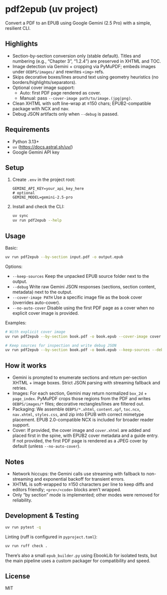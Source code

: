 # pdf2epub (uv project)

Convert a PDF to an EPUB using Google Gemini (2.5 Pro) with a simple, resilient CLI.

## Highlights

- Section-by-section conversion only (stable default). Titles and numbering (e.g., “Chapter 3”, “1.2.4”) are preserved in XHTML and TOC.
- Image detection via Gemini + cropping via PyMuPDF; embeds images under `OEBPS/images/` and rewrites `<img>` refs.
- Skips decorative boxes/lines around text using geometry heuristics (no borders/highlights/separators).
- Optional cover image support:
  - Auto: first PDF page rendered as cover.
  - Manual: pass `--cover-image path/to/image.(jpg|png)`.
- Clean XHTML with soft line-wrap at ≤150 chars; EPUB2-compatible package with NCX and nav.
- Debug JSON artifacts only when `--debug` is passed.

## Requirements

- Python 3.13+
- `uv` (https://docs.astral.sh/uv/)
- Google Gemini API key

## Setup

1. Create `.env` in the project root:
    ```env
    GEMINI_API_KEY=your_api_key_here
    # optional
    GEMINI_MODEL=gemini-2.5-pro
    ```
2. Install and check the CLI:
    ```sh
    uv sync
    uv run pdf2epub --help
    ```

## Usage

Basic:

```sh
uv run pdf2epub --by-section input.pdf -o output.epub
```

Options:

- `--keep-sources` Keep the unpacked EPUB source folder next to the output.
- `--debug` Write raw Gemini JSON responses (sections, section content, metadata) next to the output.
- `--cover-image PATH` Use a specific image file as the book cover (overrides auto-cover).
- `--no-auto-cover` Disable using the first PDF page as a cover when no explicit cover image is provided.

Examples:

```sh
# With explicit cover image
uv run pdf2epub --by-section book.pdf -o book.epub --cover-image cover.jpg

# Keep sources for inspection and write debug JSON
uv run pdf2epub --by-section book.pdf -o book.epub --keep-sources --debug
```

## How it works

- Gemini is prompted to enumerate sections and return per-section XHTML + image boxes. Strict JSON parsing with streaming fallback and retries.
- Images: For each section, Gemini may return normalized `box_2d` + `page_index`. PyMuPDF crops those regions from the PDF and writes `OEBPS/images/*` files; decorative rectangles/lines are filtered out.
- Packaging: We assemble `OEBPS/*.xhtml`, `content.opf`, `toc.ncx`, `nav.xhtml`, `styles.css`, and zip into EPUB with correct mimetype placement. EPUB 2.0-compatible NCX is included for broader reader support.
- Cover: If provided, the cover image and `cover.xhtml` are added and placed first in the spine, with EPUB2 cover metadata and a guide entry. If not provided, the first PDF page is rendered as a JPEG cover by default (unless `--no-auto-cover`).

## Notes

- Network hiccups: the Gemini calls use streaming with fallback to non-streaming and exponential backoff for transient errors.
- XHTML is soft-wrapped to ≤150 characters per line to keep diffs and editors friendly; `<pre>/<code>` blocks aren’t wrapped.
- Only “by section” mode is implemented; other modes were removed for reliability.

## Development & Testing

```sh
uv run pytest -q
```

Linting (ruff is configured in `pyproject.toml`):

```sh
uv run ruff check .
```

There’s also a small `epub_builder.py` using EbookLib for isolated tests, but the main pipeline uses a custom packager for compatibility and speed.

## License

MIT
